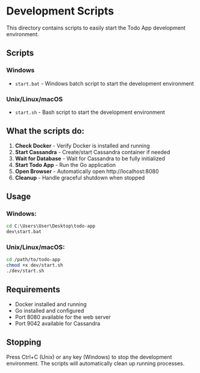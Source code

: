 # Development Scripts

This directory contains scripts to easily start the Todo App development environment.

## Scripts

### Windows
- `start.bat` - Windows batch script to start the development environment

### Unix/Linux/macOS
- `start.sh` - Bash script to start the development environment

## What the scripts do:

1. **Check Docker** - Verify Docker is installed and running
2. **Start Cassandra** - Create/start Cassandra container if needed
3. **Wait for Database** - Wait for Cassandra to be fully initialized
4. **Start Todo App** - Run the Go application
5. **Open Browser** - Automatically open http://localhost:8080
6. **Cleanup** - Handle graceful shutdown when stopped

## Usage

### Windows:
```cmd
cd C:\Users\User\Desktop\todo-app
dev\start.bat
```

### Unix/Linux/macOS:
```bash
cd /path/to/todo-app
chmod +x dev/start.sh
./dev/start.sh
```

## Requirements

- Docker installed and running
- Go installed and configured
- Port 8080 available for the web server
- Port 9042 available for Cassandra

## Stopping

Press Ctrl+C (Unix) or any key (Windows) to stop the development environment. The scripts will automatically clean up running processes.
